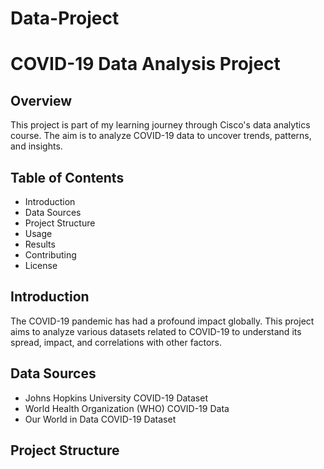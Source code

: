 # Data-Project
# COVID-19 Data Analysis Project

## Overview
This project is part of my learning journey through Cisco's data analytics course. The aim is to analyze COVID-19 data to uncover trends, patterns, and insights.

## Table of Contents
- Introduction
- Data Sources
- Project Structure
- Usage
- Results
- Contributing
- License

## Introduction
The COVID-19 pandemic has had a profound impact globally. This project aims to analyze various datasets related to COVID-19 to understand its spread, impact, and correlations with other factors.

## Data Sources
- Johns Hopkins University COVID-19 Dataset
- World Health Organization (WHO) COVID-19 Data
- Our World in Data COVID-19 Dataset

## Project Structure
